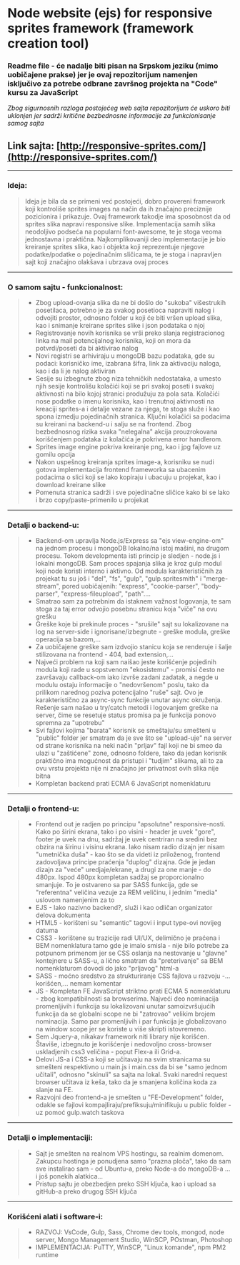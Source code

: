 # Node website (ejs) for responsive sprites framework (framework creation tool)


### Readme file - će nadalje biti pisan na Srpskom jeziku (mimo uobičajene prakse) jer je ovaj repozitorijum namenjen isključivo za potrebe odbrane završnog projekta na "Code" kursu za JavaScript
*Zbog sigurnosnih razloga postojećeg web sajta repozitorijum će uskoro biti uklonjen jer sadrži kritične bezbednosne informacije za funkcionisanje samog sajta*


## Link sajta: [http://responsive-sprites.com/](http://responsive-sprites.com/)

----------


### Ideja:

 > Ideja je bila da se primeni već postojeći, dobro provereni framework koji kontroliše sprites images na način da ih značajno preciznije pozicionira i prikazuje. Ovaj framework takodje ima sposobnost da od sprites slika napravi responsive slike. Implementacija samih slika neodoljivo podseća na popularni font-awesome, te je stoga veoma jednostavna i praktična. Najkomplikovaniji deo implementacije je bio kreiranje sprites slika, kao i objekta koji reprezentuje njegove podatke/podatke o pojedinačnim sličicama, te je stoga i napravljen sajt koji značajno olakšava i ubrzava ovaj proces
 ----------


### O samom sajtu - funkcionalnost:

 >  - Zbog upload-ovanja slika da ne bi došlo do "sukoba" višestrukih posetilaca, potrebno je za svakog posetioca napraviti nalog i odvojiti prostor, odnosno folder u koji će biti vršen upload slika, kao i snimanje kreirane sprites slike i json podataka o njoj
 >  - Registrovanje novih korisnika se vrši preko slanja registracionog linka na mail potencijalnog korisnika, koji on mora da potvrdi/poseti da bi aktivirao nalog
 >  - Novi registri se arhiviraju u mongoDB bazu podataka, gde su podaci: korisničko ime, izabrana šifra, link za aktivaciju naloga, kao i da li je nalog aktiviran
 >  - Sesije su izbegnute zbog niza tehničkih nedostataka, a umesto njih sesije kontrolišu kolačići koji se pri svakoj poseti i svakoj aktivnosti na bilo kojoj stranici produžuju za pola sata. Kolačići nose podatke o imenu korisnika, kao i trenutnoj aktivnosti na kreaciji sprites-a i detalje vezane za njega, te stoga služe i kao spona izmedju pojedinačnih stranica. Ključni kolačići sa podacima su kreirani na backend-u i salju se na frontend. Zbog bezbednosnog rizika svaka "nelegalna" akcija prouzrokovana korišćenjem podataka iz kolačića je pokrivena error handlerom.
 >  - Sprites image engine pokriva kreiranje png, kao i jpg fajlove uz gomilu opcija
 >  - Nakon uspešnog kreiranja sprites image-a, korisniku se nudi gotova implementacija frontend frameworka sa ubacenim podacima o slici koji se lako kopiraju i ubacuju u projekat, kao i download kreirane slike
 >  - Pomenuta stranica sadrži i sve pojedinačne sličice kako bi se lako i brzo copy/paste-primenilo u projekat
 ----------


### Detalji o backend-u:

 >  - Backend-om upravlja Node.js/Express sa "ejs view-engine-om" na jednom procesu i mongoDB lokalno/na istoj mašini, na drugom procesu. Tokom developmenta isti princip je sledjen - node.js i lokalni mongoDB. Sam proces spajanja slika je kroz gulp modul koji node koristi interno i aktivno. Od modula karakterističnih za projekat tu su još i "del", "fs", "gulp", "gulp.spritesmith" i "merge-stream", pored uobičajenih: "express", "cookie-parser", "body-parser", "express-fileupload", "path"....
 >  - Smatrao sam za potrebnim da istaknem važnost logovanja, te sam stoga za taj error odvojio posebnu stranicu koja "viče" na ovu grešku
 >  - Greške koje bi prekinule proces - "srušile" sajt su lokalizovane na log na server-side i ignorisane/izbegnute - greške modula, greške operacija sa bazom,...
 >  - Za uobičajene greške sam izdvojio stanicu koja se renderuje i šalje stilizovana na frontend - 404, bad extension,...
 >  - Najveći problem na koji sam naišao jeste korišćenje pojedinih modula koji rade u sopstvenom "ekosistemu" - promisi često ne završavaju callback-om iako izvrše zadani zadatak, a negde u modulu ostaju informacije o "nedovršenom" poslu, tako da prilikom narednog poziva potencijalno "ruše" sajt. Ovo je karakteristično za async-sync funkcije unutar async okruženja. Rešenje sam našao u try/catch metodi i logovanjem greške na server, čime se resetuje status promisa pa je funkcija ponovo spremna za "upotrebu"
 >  - Svi fajlovi kojima "barata" korisnik se smeštaju/su smešteni u "public" folder jer smatram da je sve što se "upload-uje" na server od strane korisnika na neki način "prljav" fajl koji ne bi smeo da ulazi u "zaštićene" zone, odnosno foldere, tako da jedan korisnik praktično ima mogućnost da pristupi i "tudjim" slikama, ali to za ovu vrstu projekta nije ni značajno jer privatnost ovih slika nije bitna
 >  - Kompletan backend prati ECMA 6 JavaScript nomenklaturu
 ----------


### Detalji o frontend-u:

 >  - Frontend out je radjen po principu "apsolutne" responsive-nosti. Kako po širini ekrana, tako i po visini - header je uvek "gore", footer je uvek na dnu, sadržaj je uvek centriran na sredini bez obzira na širinu i visinu ekrana. Iako nisam radio dizajn jer nisam "umetnička duša" - kao što se da videti iz priloženog, frontend zadovoljava principe praćenja "duplog" dizajna. Gde je jedan dizajn za "veće" uredjaje/ekrane, a drugi za one manje - do 480px. Ispod 480px kompletan sadžaj se proporcionalno smanjuje. To je ostvareno sa par SASS funkcija, gde se "referentna" veličina vezuje za REM veličinu, i jednim "media" uslovom namenjenim za to
 >  - EJS - Iako nazivno backend?, služi i kao odličan organizator delova dokumenta
 >  - HTML5 - korišteni su "semantic" tagovi i input type-ovi novijeg datuma
 >  - CSS3 - korištene su trazicije radi UI/UX, delimično je praćena i BEM nomenklatura tamo gde je imalo smisla - nije bilo potrebe za potpunom primenom jer se CSS oslanja na nestovanje u "glavne" kontejnere u SASS-u, a lično smatram da "preterivanje" sa BEM nomenklaturom dovodi do jako "prljavog" html-a
 >  - SASS - moćno sredstvo za strukturiranje CSS fajlova u razvoju -... korišćen,... nemam komentar
 >  - JS - Kompletan FE JavaScript striktno prati ECMA 5 nomenklaturu - zbog kompatibilnosti sa browserima. Najveći deo nominacija promenljivih i funkcija su lokalizovani unutar samoizvršujućih funkcija da se globalni scope ne bi "zatrovao" velikim brojem nominacija. Samo par promenljivih i par funkcija je globalizovano na window scope jer se koriste u više skripti istovremeno.
 >  - Sem Jquery-a, nikakav framework niti library nije korišćen. Štaviše, izbegnuto je korišćenje i nedovoljno cross-browser uskladjenih css3 veličina - poput Flex-a ili Grid-a.
 >  - Delovi JS-a i CSS-a koji se učitavaju na svim stranicama su smešteni respektivno u main.js i main.css da bi se "samo jednom učitali", odnosno "skinuli" sa sajta na lokal. Svaki naredni request browser učitava iz keša, tako da je smanjena količina koda za slanje na FE.
 >  - Razvojni deo frontend-a je smešten u "FE-Development" folder, odakle se fajlovi kompajliraju/prefiksuju/minifikuju u public folder - uz pomoć gulp.watch taskova
 ----------


### Detalji o implementaciji:

 > - Sajt je smešten na realnom VPS hostingu, sa realnim domenom. Zakupcu hostinga je ponudjena samo "prazna ploča", tako da sam sve instalirao sam - od Ubuntu-a, preko Node-a do mongoDB-a ... i još ponekih alatkica...
 > - Pristup sajtu je obezbedjen preko SSH ključa, kao i upload sa gitHub-a preko drugog SSH ključa
 ----------


### Korišćeni alati i software-i:

 > - RAZVOJ: VsCode, Gulp, Sass, Chrome dev tools, mongod, node server, Mongo Management Studio, WinSCP, POstman, Photoshop
 > - IMPLEMENTACIJA: PuTTY, WinSCP, "Linux komande", npm PM2 runtime



